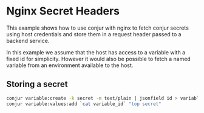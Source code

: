 Nginx Secret Headers
====================

This example shows how to use conjur with nginx to fetch conjur secrets
using host credentials and store them in a request header passed to 
a backend service.

In this example we assume that the host has access to a variable with
a fixed id for simplicity.  However it would also be possible to fetch
a named variable from an environment available to the host.

## Storing a secret
```bash
conjur variable:create -k secret -m text/plain | jsonfield id > variable_id
conjur variable:values:add `cat variable_id` "top secret"
```

